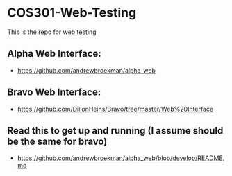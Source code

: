 # COS301-Web-Testing
This is the repo for web testing 

## Alpha Web Interface:
* https://github.com/andrewbroekman/alpha_web

## Bravo Web Interface:
* https://github.com/DillonHeins/Bravo/tree/master/Web%20Interface

## Read this to get up and running (I assume should be the same for bravo)
* https://github.com/andrewbroekman/alpha_web/blob/develop/README.md